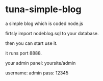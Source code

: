 # tuna-simple-blog
a simple blog which is coded node.js

firtsly import nodeblog.sql to your database.

then you can start use it.

it runs port 8888.

your admin panel: yoursite/admin

username: admin
pass: 12345
